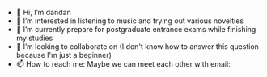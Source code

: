 - 👋 Hi, I’m dandan
- 👀 I’m interested in listening to music and trying out various novelties
- 🌱 I’m currently prepare for postgraduate entrance exams while finishing my studies
- 💞️ I’m looking to collaborate on (I don't know how to answer this question because I'm just a beginner)
- 📫 How to reach me: Maybe we can meet each other with email: 

<!---
dandan1232/dandan1232 is a ✨ special ✨ repository because its `README.md` (this file) appears on your GitHub profile.
You can click the Preview link to take a look at your changes.
--->
